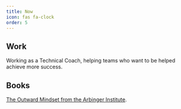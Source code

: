 ```yaml
---
title: Now
icon: fas fa-clock
order: 5
---
```


## Work

Working as a Technical Coach, helping teams who want to be helped achieve more success.

## Books

[The Outward Mindset from the Arbinger Institute](https://a.co/d/9FHDvMi).
